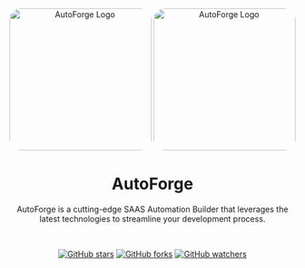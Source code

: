 <div align="center">

<div align="center">
  <img src="https://webui-gopx.vercel.app/webui-light.png#gh-dark-mode-only" alt="AutoForge Logo" height="250" style="border-radius: 20px;">
  <img src="https://webui-gopx.vercel.app/webui-dark.png#gh-light-mode-only" alt="AutoForge Logo" height="250" style="border-radius: 20px;">
</div>

# AutoForge

AutoForge is a cutting-edge SAAS Automation Builder that leverages the latest technologies to streamline your development process.

<br />

[![GitHub stars](https://img.shields.io/github/stars/GopalVerma1303/AutoForge.svg?style=social&label=Star)](https://github.com/GopalVerma1303/AutoForge)
[![GitHub forks](https://img.shields.io/github/forks/GopalVerma1303/AutoForge.svg?style=social&label=Fork)](https://github.com/GopalVerma1303/AutoForge/fork)
[![GitHub watchers](https://img.shields.io/github/watchers/GopalVerma1303/AutoForge.svg?style=social&label=Watch)](https://github.com/GopalVerma1303/AutoForge)

</div>

